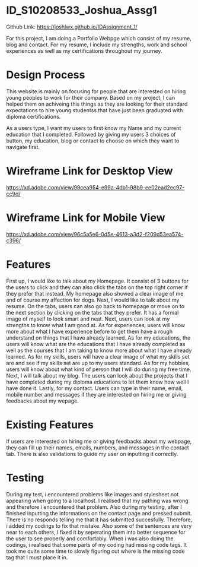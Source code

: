 # ID_S10208533_Joshua_Assg1

Github Link: https://joshlwx.github.io/IDAssignment_1/

For this project, I am doing a Portfolio Webpge which consist of my resume, blog and contact. For my resume, I include my strengths, work and school experiences as well as my certifications throughout my journey.

# Design Process

This website is mainly on focusing for people that are interested on hiring young peoples to work for their company. Based on my project, I can helped them on achiveing this things as they are looking for their standard expectations to hire young studentss that have just been graduated with diploma certifications. 

As a users type, I want my users to first know my Name and my current education that I completed. Followed by giving my users 3 choices of button, my education, blog or contact to choose on which they want to navigate first.

# Wireframe Link for Desktop View
https://xd.adobe.com/view/99cea954-e99a-4db1-98b9-ee02ead2ec97-cc9d/

# Wireframe Link for Mobile View
https://xd.adobe.com/view/96c5a5e6-0d5e-4613-a3d2-f209d53ea574-c396/

# Features

First up, I would like to talk about my Homepage. It consist of 3 buttons for the users to click and they can also click the tabs on the top right corner if they prefer that instead. My homepage also showed a clear image of me and of course my affection for dogs. Next, I would like to talk about my resume. On the tabs, users can also go back to homepage or move on to the next section by clicking on the tabs that they prefer. It has a formal image of myself to look smart and neat. Next, users can look at my strengths to know what I am good at. As for experiences, users will know more about what I have experience before to get them have a rough understand on things that I have already learned. As for my educations, the users will know what are the educations that I have already completed as well as the courses that I am taking to know more about what I have already learned. As for my skills, users will have a clear image of what my skills set are and see if my skills set are up to my users standard. As for my hobbies, users will know about what kind of person that I will do during my free time. Next, I will talk about my blog. The users can look about the projects that I have completed during my diploma educations to let them know how well I have done it. Lastly, for my contact. Users can type in their name, email, mobile number and messages if they are interested on hiring me or giving feedbacks about my wepage.

# Existing Features

If users are interested on hiring me or giving feedbacks about my webpage, they can fill up their names, emails, numbers, and messages in the contact tab. There is also validations to guide my user on inputting it correctly.

# Testing

During my test, i encountered problems like images and stylesheet not appearing when going to a localhost. I realised that my pathing was wrong and therefore i encountered that problem. Also during my testing, after I finished inputting the informations on the contact page and pressed submit. There is no responds telling me that it has submitted succesfully. Therefore, i added my codings to fix that mistake. Also some of the sentences are very near to each others, I fixed it by seperating them into better sequence for the user to see properly and comfortably. When i was also doing the codings, i realised that some parts of my coding had missing code tags. It took me quite some time to slowly figuring out where is the missing code tag that I must place it in.
